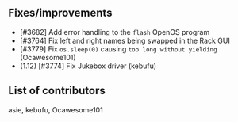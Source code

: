 ## Fixes/improvements

* [#3682] Add error handling to the `flash` OpenOS program
* [#3764] Fix left and right names being swapped in the Rack GUI
* [#3779] Fix `os.sleep(0)` causing `too long without yielding` (Ocawesome101)
* (1.12) [#3774] Fix Jukebox driver (kebufu)

## List of contributors

asie, kebufu, Ocawesome101
